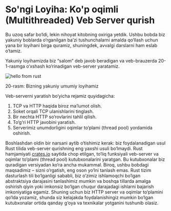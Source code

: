 # So'ngi Loyiha: Ko'p oqimli (Multithreaded) Veb Server qurish

Bu uzoq safar bo‘ldi, lekin nihoyat kitobning oxiriga yetdik. Ushbu bobda biz yakuniy boblarda o‘rganilgan ba’zi tushunchalarni amalda qo‘llash uchun yana bir loyihani birga quramiz, shuningdek, avvalgi darslarni ham eslab o‘tamiz.

Yakuniy loyihamizda biz “salom” deb javob beradigan va veb-brauzerda 20-1-rasmga o‘xshash ko‘rinadigan veb-server yaratamiz.

![hello from rust](img/trpl20-01.png)

<span class="caption">20-rasm: Bizning yakuniy umumiy loyihamiz</span>

Veb-serverni yaratish bo‘yicha rejamiz quyidagicha:

1. TCP va HTTP haqida biroz ma’lumot olish.
2. Soket orqali TCP ulanishlarini tinglash.
3. Bir nechta HTTP so‘rovlarini tahlil qilish.
4. To‘g‘ri HTTP javobini yaratish.
5. Serverimiz unumdorligini oqimlar to‘plami (thread pool) yordamida oshirish.

Boshlashdan oldin bir narsani aytib o‘tishimiz kerak: biz foydalanadigan usul Rust tilida veb-server qurishning eng yaxshi usuli bo‘lmaydi. Rust hamjamiyati 
[crates.io](https://crates.io/) saytida chop etilgan, to‘liq funksiyali veb-server va oqimlar to‘plami (thread pool) kutubxonalarini yaratgan. Bu kutubxonalar biz quradigan versiyadan ko‘ra ancha mukammal. Biroq, ushbu bobdagi maqsadimiz – sizni o‘rgatish, eng oson yo‘lni tanlash emas. Rust tizim dasturlash tili bo‘lganligi sababli, biz o‘zimiz ishlamoqchi bo‘lgan abstraktsiya darajasini tanlashimiz mumkin va boshqa tillarda amalga oshirish qiyin yoki imkonsiz bo‘lgan chuqur darajadagi ishlarni bajarish imkoniyatiga egamiz. Shuning uchun biz HTTP server va oqimlar to‘plamini qo‘lda yozamiz, shunda siz kelajakda foydalanishingiz mumkin bo‘lgan kutubxonalar ortida qanday g‘oya va texnikalar yotganini tushunib olasiz.
